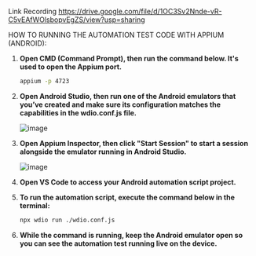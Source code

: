 Link Recording 
https://drive.google.com/file/d/1OC3Sv2Nnde-vR-C5vEAfWOlsbopvEgZS/view?usp=sharing

HOW TO RUNNING THE AUTOMATION TEST CODE WITH APPIUM (ANDROID):

1. **Open CMD (Command Prompt), then run the command below. It's used to open the Appium port.**
   
   ```bash
   appium -p 4723

2. **Open Android Studio, then run one of the Android emulators that you’ve created and make sure its configuration matches the capabilities in the wdio.conf.js file.**
   
   ![image](https://github.com/user-attachments/assets/d0a2f3c4-6043-4acf-8a98-e4c6ae004747)

3. **Open Appium Inspector, then click "Start Session" to start a session alongside the emulator running in Android Studio.**

   ![image](https://github.com/user-attachments/assets/54e0aeeb-2dfe-4cc3-9548-650894b8b9fc)

4. **Open VS Code to access your Android automation script project.**

5. **To run the automation script, execute the command below in the terminal:**
   
   ```bash
   npx wdio run ./wdio.conf.js
   
6. **While the command is running, keep the Android emulator open so you can see the automation test running live on the device.**
